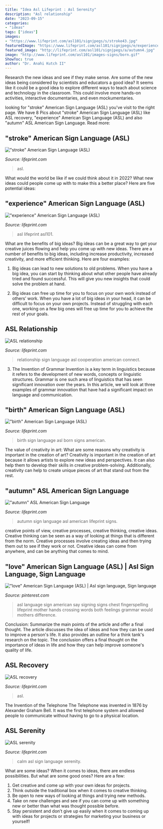 ```yaml
---
title: "Idea Asl Lifeprint : Asl Serenity"
description: "Asl relationship"
date: "2023-09-15"
categories:
- "ideas"
tags: ["ideas"]
images:
- "https://www.lifeprint.com/asl101/signjpegs/s/stroke43.jpg"
featuredImage: "https://www.lifeprint.com/asl101/signjpegs/e/experience7.jpg"
featured_image: "http://lifeprint.com/asl101/signjpegs/a/autumn4.jpg"
image: "http://www.lifeprint.com/asl101/images-signs/born.gif"
ShowToc: true
author: "Dr. Anahi Kutch II"
---
```



Research the new ideas and see if they make sense.
Are some of the new ideas being considered by scientists and educators a good idea? It seems like it could be a good idea to explore different ways to teach about science and technology in the classroom. This could involve more hands-on activities, interactive documentaries, and even mockumentaries.

	

		
looking for &quot;stroke&quot; American Sign Language (ASL) you've visit to the right page. We have 8 Pics about &quot;stroke&quot; American Sign Language (ASL) like ASL recovery, &quot;experience&quot; American Sign Language (ASL) and also &quot;autumn&quot; ASL American Sign Language. Read more:
		
    
## &quot;stroke&quot; American Sign Language (ASL)

<img loading=lazy src="https://www.lifeprint.com/asl101/signjpegs/s/stroke43.jpg" onerror="this.onerror=null;this.src='https://tse2.mm.bing.net/th?id=OIP.vc-vpKA4SfqjZzaV7YX54wHaHD&amp;pid=15.1';" alt="&quot;stroke&quot; American Sign Language (ASL)">

_Source: lifeprint.com_

>asl. 

	

What would the world be like if we could think about it in 2022? What new ideas could people come up with to make this a better place? Here are five potential ideas:

    
## &quot;experience&quot; American Sign Language (ASL)

<img loading=lazy src="https://www.lifeprint.com/asl101/signjpegs/e/experience7.jpg" onerror="this.onerror=null;this.src='https://tse4.mm.bing.net/th?id=OIP.LEbTrr8iHYpis0SHgMRXiQHaGv&amp;pid=15.1';" alt="&quot;experience&quot; American Sign Language (ASL)">

_Source: lifeprint.com_

>asl lifeprint asl101. 

	

What are the benefits of big ideas?
Big ideas can be a great way to get your creative juices flowing and help you come up with new ideas. There are a number of benefits to big ideas, including increase productivity, increased creativity, and more efficient thinking. Here are four examples:
1. Big ideas can lead to new solutions to old problems. When you have a big idea, you can start by thinking about what other people have already tried and found successful. This will give you new insights that could solve the problem at hand.

2. Big ideas can free up time for you to focus on your own work instead of others’ work. When you have a lot of big ideas in your head, it can be difficult to focus on your own projects. Instead of struggling with each one, working on a few big ones will free up time for you to achieve the rest of your goals.

    
## ASL Relationship

<img loading=lazy src="http://www.lifeprint.com/asl101/signjpegs/o/of2.jpg" onerror="this.onerror=null;this.src='https://tse2.mm.bing.net/th?id=OIP.O4v4ZB62wFz6IGMAIkA-pwHaIX&amp;pid=15.1';" alt="ASL relationship">

_Source: lifeprint.com_

>relationship sign language asl cooperation american connect. 

	

3. The Invention of Grammar
Invention is a key term in linguistics because it refers to the development of new words, concepts or linguistic structures. Grammar is one such area of linguistics that has seen significant innovation over the years. In this article, we will look at three examples of grammar innovation that have had a significant impact on language and communication.

    
## &quot;birth&quot; American Sign Language (ASL)

<img loading=lazy src="http://www.lifeprint.com/asl101/images-signs/born.gif" onerror="this.onerror=null;this.src='https://tse3.mm.bing.net/th?id=OIP.4w9gYLTiRDhNnfFmJhdnUQHaFh&amp;pid=15.1';" alt="&quot;birth&quot; American Sign Language (ASL)">

_Source: lifeprint.com_

>birth sign language asl born signs american. 

	

The value of creativity in art: What are some reasons why creativity is important in the creation of art?
Creativity is important in the creation of art because it allows artists to explore new ideas and perspectives. It can also help them to develop their skills in creative problem-solving. Additionally, creativity can help to create unique pieces of art that stand out from the rest.

    
## &quot;autumn&quot; ASL American Sign Language

<img loading=lazy src="http://lifeprint.com/asl101/signjpegs/a/autumn4.jpg" onerror="this.onerror=null;this.src='https://tse1.mm.bing.net/th?id=OIP.Yj0Ya-3gvFft4WLaFX6N9wAAAA&amp;pid=15.1';" alt="&quot;autumn&quot; ASL American Sign Language">

_Source: lifeprint.com_

>autumn sign language asl american lifeprint signs. 

	

creative points of view, creative processes, creative thinking, creative ideas.
Creative thinking can be seen as a way of looking at things that is different from the norm. Creative processes involve creating ideas and then trying them out to see if they work or not. Creative ideas can come from anywhere, and can be anything that comes to mind.

    
## &quot;love&quot; American Sign Language (ASL) | Asl Sign Language, Sign Language

<img loading=lazy src="https://i.pinimg.com/originals/2e/c4/0c/2ec40c28a3fa3f3a36da215338ae96a0.gif" onerror="this.onerror=null;this.src='https://tse3.mm.bing.net/th?id=OIP.gUEF-OBXiaxMfbqvEfnYLQAAAA&amp;pid=15.1';" alt="&quot;love&quot; American Sign Language (ASL) | Asl sign language, Sign language">

_Source: pinterest.com_

>asl language sign american say signing signs chest fingerspelling lifeprint mother hands crossing words both feelings grammar would mothers difference. 

	

Conclusion: Summarize the main points of the article and offer a final thought.
The article discusses the idea of ideas and how they can be used to improve a person's life. It also provides an outline for a think tank's research on the topic. The conclusion offers a final thought on the importance of ideas in life and how they can help improve someone's quality of life.

    
## ASL Recovery

<img loading=lazy src="https://www.lifeprint.com/asl101/signjpegs/i/improve-02.jpg" onerror="this.onerror=null;this.src='https://tse4.mm.bing.net/th?id=OIP.DIkHbVliOWCdoVJJdxUlGgAAAA&amp;pid=15.1';" alt="ASL recovery">

_Source: lifeprint.com_

>asl. 

	

The Invention of the Telephone
The Telephone was invented in 1876 by Alexander Graham Bell. It was the first telephone system and allowed people to communicate without having to go to a physical location.

    
## ASL Serenity

<img loading=lazy src="http://www.lifeprint.com/asl101/signjpegs/c/calm-03.jpg" onerror="this.onerror=null;this.src='https://tse1.mm.bing.net/th?id=OIP.bOsQl6zbzd19oo_wsfS19QHaGH&amp;pid=15.1';" alt="ASL serenity">

_Source: lifeprint.com_

>calm asl sign language serenity. 

	

What are some ideas?
When it comes to ideas, there are endless possibilities. But what are some good ones? Here are a few: 
1. Get creative and come up with your own ideas for projects.
2. Think outside the traditional box when it comes to creative thinking.
3. Be open to new ways of looking at things and trying new methods.
4. Take on new challenges and see if you can come up with something new or better than what was thought possible before. 
5. Stay persistent and don’t give up easily when it comes to coming up with ideas for projects or strategies for marketing your business or yourself!


